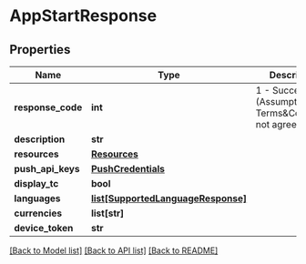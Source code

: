 # AppStartResponse

## Properties
Name | Type | Description | Notes
------------ | ------------- | ------------- | -------------
**response_code** | **int** | 1 - Success; 34 - (Assumption) Terms&amp;Conditions not agreed; | [optional] 
**description** | **str** |  | [optional] 
**resources** | [**Resources**](Resources.md) |  | [optional] 
**push_api_keys** | [**PushCredentials**](PushCredentials.md) |  | [optional] 
**display_tc** | **bool** |  | [optional] 
**languages** | [**list[SupportedLanguageResponse]**](SupportedLanguageResponse.md) |  | [optional] 
**currencies** | **list[str]** |  | [optional] 
**device_token** | **str** |  | [optional] 

[[Back to Model list]](../README.md#documentation-for-models) [[Back to API list]](../README.md#documentation-for-api-endpoints) [[Back to README]](../README.md)


